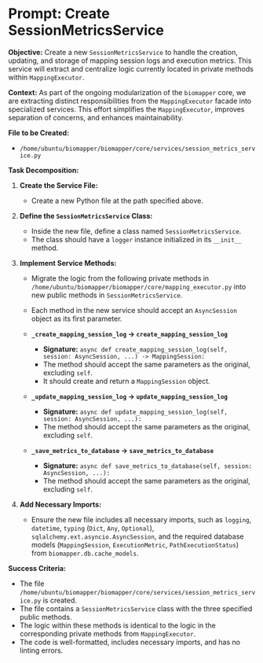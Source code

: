 # Prompt: Create SessionMetricsService

**Objective:** Create a new `SessionMetricsService` to handle the creation, updating, and storage of mapping session logs and execution metrics. This service will extract and centralize logic currently located in private methods within `MappingExecutor`.

**Context:** As part of the ongoing modularization of the `biomapper` core, we are extracting distinct responsibilities from the `MappingExecutor` facade into specialized services. This effort simplifies the `MappingExecutor`, improves separation of concerns, and enhances maintainability.

**File to be Created:**

*   `/home/ubuntu/biomapper/biomapper/core/services/session_metrics_service.py`

**Task Decomposition:**

1.  **Create the Service File:**
    *   Create a new Python file at the path specified above.

2.  **Define the `SessionMetricsService` Class:**
    *   Inside the new file, define a class named `SessionMetricsService`.
    *   The class should have a `logger` instance initialized in its `__init__` method.

3.  **Implement Service Methods:**
    *   Migrate the logic from the following private methods in `/home/ubuntu/biomapper/biomapper/core/mapping_executor.py` into new public methods in `SessionMetricsService`.
    *   Each method in the new service should accept an `AsyncSession` object as its first parameter.

    *   **`_create_mapping_session_log` -> `create_mapping_session_log`**
        *   **Signature:** `async def create_mapping_session_log(self, session: AsyncSession, ...) -> MappingSession:`
        *   The method should accept the same parameters as the original, excluding `self`.
        *   It should create and return a `MappingSession` object.

    *   **`_update_mapping_session_log` -> `update_mapping_session_log`**
        *   **Signature:** `async def update_mapping_session_log(self, session: AsyncSession, ...):`
        *   The method should accept the same parameters as the original, excluding `self`.

    *   **`_save_metrics_to_database` -> `save_metrics_to_database`**
        *   **Signature:** `async def save_metrics_to_database(self, session: AsyncSession, ...):`
        *   The method should accept the same parameters as the original, excluding `self`.

4.  **Add Necessary Imports:**
    *   Ensure the new file includes all necessary imports, such as `logging`, `datetime`, `typing` (`Dict`, `Any`, `Optional`), `sqlalchemy.ext.asyncio.AsyncSession`, and the required database models (`MappingSession`, `ExecutionMetric`, `PathExecutionStatus`) from `biomapper.db.cache_models`.

**Success Criteria:**

*   The file `/home/ubuntu/biomapper/biomapper/core/services/session_metrics_service.py` is created.
*   The file contains a `SessionMetricsService` class with the three specified public methods.
*   The logic within these methods is identical to the logic in the corresponding private methods from `MappingExecutor`.
*   The code is well-formatted, includes necessary imports, and has no linting errors.
